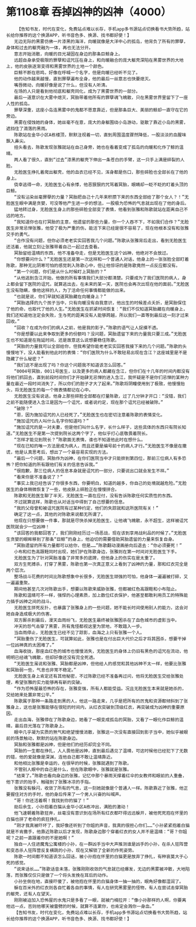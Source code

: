 # 第1108章 吞掉凶神的凶神（4000）
        【告知书友，时代在变化，免费站点难以长存，手机app多书源站点切换看书大势所趋，站长给你推荐的这个换源APP，听书音色多、换源、找书都好使！】
       无边无际的黑雾仿佛一片漆黑的海洋，向暖就像是大洋中心的孤岛，他背负了所有的罪孽，身体和过去的躯壳融为一体，再也无法分开。
       意志开始消散，向暖的目光凝固在身边的那条巨鲸身上。
       远超自身承受极限的罪孽和诅咒压在身上，和向暖融合的庞大躯壳深陷在黑雾世界的大地上，他的皮肤逐渐变得和黑雾世界的土地一个颜色。
       巨鲸不断在悲鸣，好像在呼喊一个名字，但是向暖已经听不见了。
       他的动作越来越慢，直到罪孽遍布全身，他的最后一丝意志也快要熄灭。
       嘴唇微动，向暖好像是说了什么，但没有人听清。
       在场的人只是看到他彻底和躯壳同化，成为了黑雾世界的一部分。
       最后一道意识在大雾中熄灭，冥胎带着他所有的罪孽魂飞魄散，只在黑雾世界里留下了一座人性的孤岛。
       罪孽深重，这座小岛连黑雾中的鬼都不愿意靠近，但是那条巨大、美丽的鲸却一直守在它的旁边。
       黑雾在侵蚀她的身体，她丝毫不在意，庞大的身躯围绕小岛游动，驱散了靠近小岛的黑雾，遮挡住了滴落的黑雨。
       陈歌站在金华小区A栋楼顶，默默注视着一切，直到周围温度骤然降低，一股淡淡的血腥味飘入鼻尖。
       扭头看去，陈歌发现张雅就站在自己身旁，她也在看着变成了孤岛的向暖和化作了鲸的温晴。
       两人看了很久，直到“过去”漆黑的躯壳下伸出一条苍白的手臂，这一只手上满是碎裂的人脸。
       无脸医生挣扎着爬出躯壳，他的血衣已经不见，浑身都是伤口，那些碎脸也全部长在了他的身上。
       侥幸逃得一命，无脸医生心有余悸，他恶狠狠的咒骂着冥胎，眼睛却一眨不眨的盯着头顶的巨鲸。
       “没有沾染丝毫罪孽的力量？冥胎把自己十几年来积攒下来的东西全部给了那个女人？！”无脸医生眼中满是贪婪，可没等他产生进一步的想法，一股极为恐怖的气息就出现在了他的身后。
       猛地转过身，无脸医生身上的那些碎脸全部变了表情，他看到张雅和陈歌就站在距离自己不远的地方。
       “我知道你也在打冥胎的主意，他遗留的那些力量，你一个人吞不下，不如我们合作？”无脸医生非常忌惮张雅，他受了极为严重的伤，能活下来已经是很不容易了，现在他根本没有和张雅交手的勇气。
       “合作没有问题，但你必须老老实实回答我几个问题。”陈歌从张雅背后走出，看到无脸医生还活着，他就立刻让张雅带着自己一起过去查看。
       冥胎留给温晴的东西，他不准备夺走，但是无脸医生这个凶神，他绝对不会放过。
       “你想要问什么？”无脸医生还是第一次这样和一个普通人对话，他身上的一张张脸全部盯着陈歌，那种无比阴寒可怕的感觉刺入陈歌心中，但让他惊讶的是陈歌竟然一点反应都没有。
       “第一个问题，你们是从什么时候盯上冥胎的？”
       “从他逃到含江开始，他做的所有事情我们大部分都清楚。只要成为了我们医院的病人，身上都会留下医院的诅咒。就算逃出去，在未来的某一天，医院也会再次出现在他的面前。”无脸医生没有隐瞒，像他这样的人，为了活命任何事情都能做的出来。
       “也就是说，你们早就知道冥胎藏在向暖身上？”
       “冥胎选择的九个孩子当中，只有向暖没有自我意识，他出生的时候差点夭折，是冥胎保住了他的命，也取代了他的人生。”无脸医生在抓紧时间恢复：“我们不仅知道冥胎藏在向暖身上，我们还知道他注定会失败，生与死的距离没有人能够跨越，所以我们一直等到最后这一刻才过来回收。”
       “回收？在成为你们的病人之前，他是我的影子。”陈歌的语气让人捉摸不透。
       “你是想要以此来争取到更多的份额吗？没问题，冥胎遗留下来的力量我只要三成。”无脸医生也不知道是在拖延时间，还是故意这么说想要稳住陈歌。
       “冥胎的力量我可以全部给你，但我希望你能老老实实回答我接下来的几个问题。”陈歌的头慢慢地下，没人能看到他此时的表情：“你们医院为什么不敢轻易出现在含江？这座城里是不是隐藏了什么秘密？”
       “我们这不是出现了吗？你这个问题我不知道该怎么回答。”
       “0004号冥胎，0011号医生，以及更多的病人都藏在含江，但你们在十几年的时间内都没有将他们抓回去，直到前段时间你们才开始肆无忌惮的进入含江，我怀疑是不是你们忌惮的某种力量在最近一段时间消失了，所以你们的胆子才大了起来。”陈歌将阴瞳使用到了极致，他慢慢抬头，将无脸医生的每一个微表情都记在心中。
       无脸医生没有说话，他身上那些碎脸全部都在打量陈歌，过了几分钟才开口：“没错，我们之前不能随便进入含江是因为一个诅咒，或者说约定，现在那个诅咒已经被破除。”
       “破除？”
       “恩，因为施加诅咒的人已经死了。”无脸医生也在密切注意着陈歌的表情变化。
       “施加诅咒的人叫什么名字你知道吗？”
       “施加诅咒的是一对夫妻，但是他们叫什么名字，长什么样子，这些具体的东西只有院长知道。”无脸医生不是第一次提到院长这两个字了，他似乎打心底敬畏着院长。
       “怎样才能见到院长？”陈歌面无表情，谁也不知道他此时在想什么。
       “现在已知的唯一方法是成为病人，而且还要是编号前十的病人才行。”无脸医生不像是在撒谎，他是认真思考后，想出了一个最容易实现的方法。
       “最后一个问题，冥胎作为凶神，在你们医院当中才只能排到第四位，那前三位病人有多恐怖？把你知道的所有跟他们有关的信息告诉我。”
       “很抱歉，那三位病人的信息本身就是诅咒的一部分，只要说出口就会发生不祥。”
       “看来你是不准备说了？”
       “事实上我已经告诉了你很多东西，你要明白，知道的越多，你自己的处境就越危险。”无脸医生的身体稍微恢复了一些，他皮肤上碎脸正在慢慢拼合。
       陈歌和无脸医生聊了半天，无脸医生一直在应付，没有告诉陈歌任何实质性的东西。
       不过就算这样，陈歌也从对话当中得到了自己想要的信息。
       “我的父母曾和被诅咒医院有过某种约定，他们的失踪就和这所医院有关！”
       确定了这一点，其他的对陈歌来说都无所谓了。
       他现在只想要做一件事，那就是尽快杀掉无脸医生，让他魂飞魄散，永不超生，这样被诅咒医院就会少一位凶神！
       “该回答的我都回答了，我们刚刚经历过一场恶战，现在该到享用战利品的时候了。”无脸医生贪婪的眼眸移到了那条“巨鲸”的身上，他迫切的需要借助冥胎遗留的力量来恢复自身。
       “冥胎遗留的所有力量都可以给你，但是……”陈歌翻动漫画册向后退去：“你必须要死！”
       小布和红色高跟鞋同时出现，她们护在陈歌身边，张雅则在第一时间对无脸医生下手。
       无脸医生为了针对冥胎准备了非常多的底牌，但他身上的伤实在是太重了。
       双方生死搏杀，打穿了黑雾，陈歌也第一次真正意义上看到了凶神的力量，那和红衣完全是两个层次。
       整场战斗花费的时间比陈歌想象中长很多，无脸医生顽强的可怕，他身体一遍遍被打碎，又一遍遍重聚。
       期间他甚至几次对陈歌出手，想要以陈歌来威胁张雅，但都被红色高跟鞋和小布阻止。
       陈歌和温晴可不一样，强悍的心理素质，加上数位红衣保护，他甚至都敢利用员工的特殊能力插手凶神之间的战斗。
       无脸医生拼死反扑，也暴露了张雅身上的一些问题，她不能长时间使用别人的能力，这会对她自身造成极大的伤害。
       双方厮杀到最后，漫天血雨纷飞，无脸医生最终被张雅困杀在了血色城市的虚影当中。
       冲天的怨气击穿了黑雾，所有鬼怪都视这里为禁地，不敢踏入一步。
       当血雨停止，无脸医生已经不见了踪影，血海之上只有张雅一个人。
       “冥胎重伤了无脸医生，可就算如此，张雅也是在付出巨大代价之后才将其困杀，想要干掉一位凶神真的太困难了。”
       血海收拢，那座血红色的城市也慢慢消失，无脸医生的身体上仍旧有黑色的诅咒在流动，他明明已经魂飞魄散，但却好像还没有完全死透。
       “无脸医生虽说和张雅、冥胎都是凶神，但他给人的感觉和其他凶神不太一样，他要比张雅和冥胎弱一些，气息也非常不稳定。”
       无脸医生身上肯定还有其他秘密，不过陈歌已经不准备再过问，他将无脸医生交给张雅处理，希望张雅的实力能够再有新的突破。
       “作为恐怖屋最恐怖的存在，张雅变强，所有人都能受益。况且无脸医生本来就是她杀的，交给她来处置非常公平。”
       陈歌属于那种一条路走到黑的人，他这一路走来，几乎是把所有的厉鬼和资源都倾斜到了张雅身上，这也是张雅能够在很短的时间内，从红衣突破到顶级红衣，再突破成为凶神的重要原因。
       走出血海，张雅停在了陈歌身边，她看了一眼变成孤岛的冥胎，又看了一眼化作巨鲸的温晴，最后目光落在了陈歌身上。
       眼中几乎凝为实质的煞气和绝望慢慢消散，张雅这一次没有直接回到影子当中，她似乎被眼前的场景触动，默默的站在陈歌身边。
       冥胎和张雅都是凶神，但是他们的经历却完全不同。
       冥胎的一生都在挣扎，人人畏他是凶神，直到最后遇见了温晴，可这时候他已经犯下了无数的错，他的爱就像是深渊，连他自己都不敢让温晴靠近。
       和他相比张雅是幸运的，在很早的时候，张雅就遇到了陈歌。
       不管别人眼中的自己是什么，但在陈歌眼中，张雅就是张雅。
       “结束了。”陈歌也看向身边的张雅，记忆中那个暴雨天撑着红伞的女教师和眼前的人重叠，他下意识的抬手，触碰到了张雅冰凉的手指。
       张雅没有躲闪，收敛了所有的气息，这一刻她就像是个普通人一样。陈歌靠近了张雅，他正要握住对方的手时，他的身后传来了一个男人兴奋的叫喊声。
       “哥！你还活着啊！我找到你的猫了！”
       劫后余生，小孙抱着白猫从金华小区A栋冲出，满脸的激动！
       他飞速朝着陈歌狂奔，丝毫没有意识到在场所有红衣都吓得远远躲开，被他死死抱在怀里的白猫也拼了老命的疯狂挣扎。
       “刚才我真被吓坏了，我好像还听到了你姐的声音，我真的很担心你们……”小孙紧紧抱着白猫就是不肯撒手，他靠近陈歌以后才发现，陈歌身边那个穿着红衣的女人并不是温晴：“哥？你姐呢？之前一直跟着你的不是她啊！”
       独自一人住进魔鬼公寓楼的小孙，在一群凶手当中大声推测谁是凶手的小孙，在杀人狂阵营和变态杀人狂阵营反复横跳的小孙，现在又解锁了全新的作死姿势。
       陈歌一时间都不知道该怎么回话，被小孙抱在怀里的白猫更是放弃了挣扎，有种哀莫大于心死的感觉。
       “说来话长……”陈歌话音未落，张雅刚刚收敛的气息就已经爆发，无边的黑雾被冲散，大地陷落，而张雅仅仅只是做了一个将头发挽在耳后的动作。
       小孙坐倒在地，直接吓傻了，被他抱在怀里的白猫身体一抽一抽的，眼角好像都湿润了。
       躲在百米外的红衣则各自忙着各自的事情，有人在研究黑雾里的怪物，有人在尝试击穿冥胎的躯壳，还有人在望天。
       刚刚被迫加入恐怖屋的水鬼只是多看了一眼，就被门楠拉开：“像小孙那样的人啊，你要离他远一点，否则他哪天被雷劈的时候，就算不连累你，也肯定会溅你一身血。”
       【告知书友，时代在变化，免费站点难以长存，手机app多书源站点切换看书大势所趋，站长给你推荐的这个换源APP，听书音色多、换源、找书都好使！】
